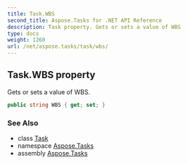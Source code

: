 ```yaml
---
title: Task.WBS
second_title: Aspose.Tasks for .NET API Reference
description: Task property. Gets or sets a value of WBS
type: docs
weight: 1260
url: /net/aspose.tasks/task/wbs/
---
```

## Task.WBS property

Gets or sets a value of WBS.

```csharp
public string WBS { get; set; }
```

### See Also

* class [Task](../)
* namespace [Aspose.Tasks](../../task/)
* assembly [Aspose.Tasks](../../../)


